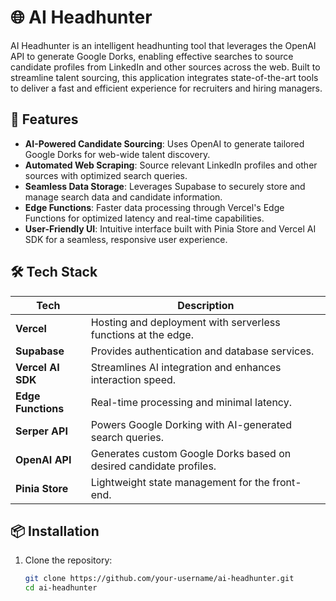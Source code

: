 # 🌐 AI Headhunter

AI Headhunter is an intelligent headhunting tool that leverages the OpenAI API to generate Google Dorks, enabling effective searches to source candidate profiles from LinkedIn and other sources across the web. Built to streamline talent sourcing, this application integrates state-of-the-art tools to deliver a fast and efficient experience for recruiters and hiring managers.

## 🚀 Features
- **AI-Powered Candidate Sourcing**: Uses OpenAI to generate tailored Google Dorks for web-wide talent discovery.
- **Automated Web Scraping**: Source relevant LinkedIn profiles and other sources with optimized search queries.
- **Seamless Data Storage**: Leverages Supabase to securely store and manage search data and candidate information.
- **Edge Functions**: Faster data processing through Vercel's Edge Functions for optimized latency and real-time capabilities.
- **User-Friendly UI**: Intuitive interface built with Pinia Store and Vercel AI SDK for a seamless, responsive user experience.

## 🛠️ Tech Stack
| Tech            | Description                                                   |
|-----------------|---------------------------------------------------------------|
| **Vercel**      | Hosting and deployment with serverless functions at the edge.  |
| **Supabase**    | Provides authentication and database services.                |
| **Vercel AI SDK** | Streamlines AI integration and enhances interaction speed. |
| **Edge Functions** | Real-time processing and minimal latency.                  |
| **Serper API**  | Powers Google Dorking with AI-generated search queries.       |
| **OpenAI API**  | Generates custom Google Dorks based on desired candidate profiles. |
| **Pinia Store** | Lightweight state management for the front-end.               |

## 📦 Installation

1. Clone the repository:
   ```bash
   git clone https://github.com/your-username/ai-headhunter.git
   cd ai-headhunter
